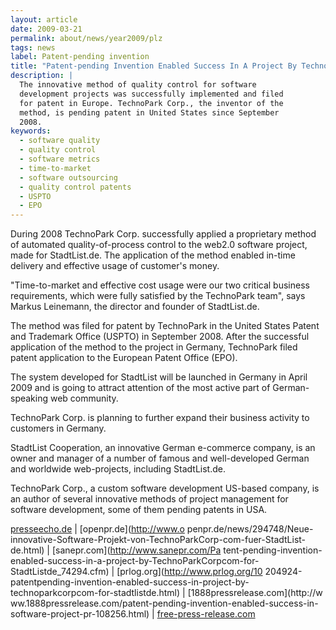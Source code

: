 ```yaml
---
layout: article
date: 2009-03-21
permalink: about/news/year2009/plz
tags: news
label: Patent-pending invention
title: "Patent-pending Invention Enabled Success In A Project By Technoparkcorp.com For Stadtlist.de"
description: |
  The innovative method of quality control for software
  development projects was successfully implemented and filed
  for patent in Europe. TechnoPark Corp., the inventor of the
  method, is pending patent in United States since September
  2008.
keywords:
  - software quality
  - quality control
  - software metrics
  - time-to-market
  - software outsourcing
  - quality control patents
  - USPTO
  - EPO
---
```


During 2008 TechnoPark Corp. successfully applied a proprietary method of automated
quality-of-process control to the web2.0 software project, made for StadtList.de. The application of
the method enabled in-time delivery and effective usage of customer's money.

"Time-to-market and effective cost usage were our two critical business requirements, which were
fully satisfied by the TechnoPark team", says Markus Leinemann, the director and founder of StadtList.de.

The method was filed for patent by TechnoPark in the United States Patent and Trademark Office
(USPTO) in September 2008. After the successful application of the method to the project in Germany,
TechnoPark filed patent application to the European Patent Office (EPO).

The system developed for StadtList will be launched in Germany in April 2009 and is going to attract
attention of the most active part of German-speaking web community.

TechnoPark Corp. is planning to further expand their business activity to customers in Germany.

StadtList Cooperation, an innovative German e-commerce company, is an owner and manager of a number
of famous and well-developed German and worldwide web-projects, including StadtList.de.

TechnoPark Corp., a custom software development US-based company, is an author of several innovative
methods of project management for software development, some of them pending patents in USA.

[presseecho.de](http://www.presseecho.de/vermischtes/PE12379715869833.htm) | [openpr.de](http://www.o
penpr.de/news/294748/Neue-innovative-Software-Projekt-von-TechnoParkCorp-com-fuer-StadtList-de.html)
| [sanepr.com](http://www.sanepr.com/Pa
tent-pending-invention-enabled-success-in-a-project-by-TechnoParkCorpcom-for-StadtListde\_74294.cfm)
| [prlog.org](http://www.prlog.org/10
204924-patentpending-invention-enabled-success-in-project-by-technoparkcorpcom-for-stadtlistde.html)
| [1888pressrelease.com](http://w
ww.1888pressrelease.com/patent-pending-invention-enabled-success-in-software-project-pr-108256.html)
| [free-press-release.com](http://www.free-press-release.com/news/200903/1237970043.html)
